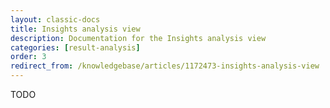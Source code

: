 ```yaml
---
layout: classic-docs
title: Insights analysis view
description: Documentation for the Insights analysis view
categories: [result-analysis]
order: 3
redirect_from: /knowledgebase/articles/1172473-insights-analysis-view
---
```


TODO